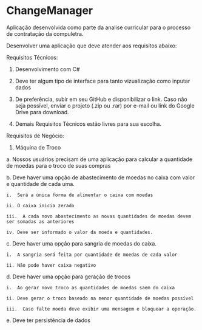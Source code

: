 # ChangeManager

Aplicação desenvolvida como parte da analise curricular para o processo de contratação da compuletra. 

Desenvolver uma aplicação que deve atender aos requisitos abaixo:

 
Requisitos Técnicos:

1.  Desenvolvimento com C#

2.  Deve ter algum tipo de interface para tanto vizualização como inputar dados

3.  De preferência, subir em seu GitHub e disponibilizar o link. Caso não seja possível, enviar o projeto (.zip ou .rar) por e-mail ou link do Google Drive para download.

4.  Demais Requisitos Técnicos estão livres para sua escolha.

 

 

Requisitos de Negócio:

1.  Máquina de Troco

  a.  Nossos usuários precisam de uma aplicação para calcular a quantidade de moedas para o troco de suas compras

  b.  Deve haver uma opção de abastecimento de moedas no caixa com valor e quantidade de cada uma.

    i.  Será a única forma de alimentar o caixa com moedas

    ii. O caixa inicia zerado

    iii.  A cada novo abastecimento as novas quantidades de moedas devem ser somadas as anteriores

    iv. Deve ser informado o valor da moeda e quantidades.

  c.  Deve haver uma opção para sangria de moedas do caixa.

    i.  A sangria será feita por quantidade de moedas de cada valor

    ii. Não pode haver caixa negativo

  d.  Deve haver uma opção para geração de trocos

    i.  Ao gerar novo troco as quantidades de moedas saem do caixa

    ii. Deve gerar o troco baseado na menor quantidade de moedas possível

    iii.  Caso falte moeda deve exibir uma mensagem e bloquear a operação.

  e.  Deve ter persistência de dados
